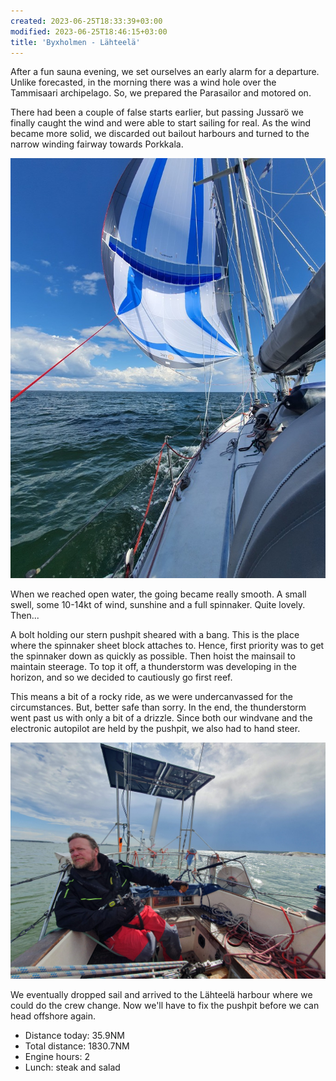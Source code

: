 ```yaml
---
created: 2023-06-25T18:33:39+03:00
modified: 2023-06-25T18:46:15+03:00
title: 'Byxholmen - Lähteelä'
---
```


After a fun sauna evening, we set ourselves an early alarm for a departure. Unlike forecasted, in the morning there was a wind hole over the Tammisaari archipelago. So, we prepared the Parasailor and motored on.

There had been a couple of false starts earlier, but passing Jussarö we finally caught the wind and were able to start sailing for real. As the wind became more solid, we discarded out bailout harbours and turned to the narrow winding fairway towards Porkkala.

![Image](../2023/ea0c67bd53cbcbaa37eb90cb44b84f16.jpg) 

When we reached open water, the going became really smooth. A small swell, some 10-14kt of wind, sunshine and a full spinnaker. Quite lovely. Then...



A bolt holding our stern pushpit sheared with a bang. This is the place where the spinnaker sheet block attaches to. Hence, first priority was to get the spinnaker down as quickly as possible. Then hoist the mainsail to maintain steerage. To top it off, a thunderstorm was developing in the horizon, and so we decided to cautiously go first reef.

This means a bit of a rocky ride, as we were undercanvassed for the circumstances. But, better safe than sorry. In the end, the thunderstorm went past us with only a bit of a drizzle. Since both our windvane and the electronic autopilot are held by the pushpit, we also had to hand steer.

![Image](../2023/9c095ee9f5d0b9ee056c58795c5c0897.jpg) 

We eventually dropped sail and arrived to the Lähteelä harbour where we could do the crew change. Now we'll have to fix the pushpit before we can head offshore again.

* Distance today: 35.9NM
* Total distance: 1830.7NM
* Engine hours: 2
* Lunch: steak and salad
